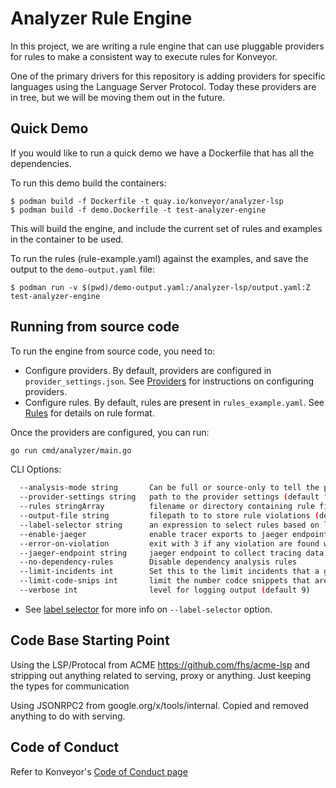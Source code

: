 # Analyzer Rule Engine 

In this project, we are writing a rule engine that can use pluggable providers for rules to make a consistent way to execute rules for Konveyor. 

One of the primary drivers for this repository is adding providers for specific languages using the Language Server Protocol. Today these providers are in tree, but we will be moving them out in the future.

## Quick Demo

If you would like to run a quick demo we have a Dockerfile that has all the dependencies.

To run this demo build the containers:

```
$ podman build -f Dockerfile -t quay.io/konveyor/analyzer-lsp
$ podman build -f demo.Dockerfile -t test-analyzer-engine
```

This will build the engine, and include the current set of rules and examples in the container to be used. 

To run the rules (rule-example.yaml) against the examples, and save the output to the `demo-output.yaml` file:

```
$ podman run -v $(pwd)/demo-output.yaml:/analyzer-lsp/output.yaml:Z test-analyzer-engine
```

## Running from source code

To run the engine from source code, you need to:

* Configure providers. By default, providers are configured in `provider_settings.json`. See [Providers](#./docs/providers.md) for instructions on configuring providers.
* Configure rules. By default, rules are present in `rules_example.yaml`. See [Rules](#./docs/rules.md) for details on rule format. 

Once the providers are configured, you can run:

```sh
go run cmd/analyzer/main.go
```

CLI Options:

```sh
  --analysis-mode string       Can be full or source-only to tell the providers what to analyze. If full, source code and all dependencies will be analyzed, if source-only, only the source code will be. This can be given on a per provider basis, but this flag will override those.
  --provider-settings string   path to the provider settings (default "provider_settings.json")
  --rules stringArray          filename or directory containing rule files (default [rule-example.yaml])
  --output-file string         filepath to to store rule violations (default "output.yaml")
  --label-selector string      an expression to select rules based on labels
  --enable-jaeger              enable tracer exports to jaeger endpoint
  --error-on-violation         exit with 3 if any violation are found will also print violations to console
  --jaeger-endpoint string     jaeger endpoint to collect tracing data (default "http://localhost:14268/api/traces")
  --no-dependency-rules        Disable dependency analysis rules
  --limit-incidents int        Set this to the limit incidents that a given rule can give. zero means no limit (default 1500)
  --limit-code-snips int       limit the number codce snippets that are retieved for a file while evaluating a rule, 0 means no limit (default 20)
  --verbose int                level for logging output (default 9)
```

* See [label selector](./docs/labels.md#label-selector) for more info on `--label-selector` option.

## Code Base Starting Point

 Using the LSP/Protocal from ACME https://github.com/fhs/acme-lsp and stripping out anything related to serving, proxy or anything. Just keeping the types for communication

 Using JSONRPC2 from google.org/x/tools/internal. Copied and removed anything to do with serving. 


## Code of Conduct

Refer to Konveyor's [Code of Conduct page](https://github.com/konveyor/community/blob/main/CODE_OF_CONDUCT.md)

